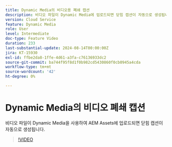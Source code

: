 ```yaml
---
title: Dynamic Media의 비디오용 폐쇄 캡션
description: 비디오 파일이 Dynamic Media에 업로드되면 닫힘 캡션이 자동으로 생성됩니다.
version: Cloud Service
feature: Dynamic Media
role: User
level: Intermediate
doc-type: Feature Video
duration: 233
last-substantial-update: 2024-08-14T00:00:00Z
jira: KT-15930
exl-id: ffbe2da8-1ffe-4d61-a3fa-c76136933dc2
source-git-commit: ba744f95f8d1f0b982cd5430860f0cb0945a4cda
workflow-type: tm+mt
source-wordcount: '42'
ht-degree: 0%

---
```


# Dynamic Media의 비디오 폐쇄 캡션

비디오 파일이 Dynamic Media을 사용하여 AEM Assets에 업로드되면 닫힘 캡션이 자동으로 생성됩니다.

>[!VIDEO](https://video.tv.adobe.com/v/3432627/?learn=on)
